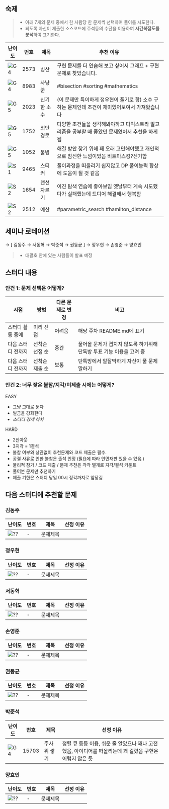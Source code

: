 ## 숙제

> -   아래 7개의 문제 중에서 한 사람당 한 문제씩 선택하여 풀이를 시도한다.
> -   되도록 자신이 제출한 소스코드에 주석등의 수단을 이용하여 **시간복잡도를 분석**하여 표기한다.

| 난이도 | 번호 | 제목        | 추천 이유                                                                                       |
| ------ | ---- | ----------- | ----------------------------------------------------------------------------------------------- |
| ![G4]  | 2573 | 빙산        | 구현 문제를 더 연습해 보고 싶어서 그래프 + 구현 문제로 찾았습니다.                              |
| ![G4]  | 8983 | 사냥꾼      | #bisection #sorting #mathematics                                                                |
| ![G5]  | 2023 | 신기한 소수 | (이 문제만 특이하게 정우현이 풀기로 함) 소수 구하는 문제인데 조건이 재미있어보여서 가져왔습니다 |
| ![G5]  | 1752 | 최단경로    | 다양한 조건들을 생각해봐야하고 다익스트라 알고리즘을 공부할 때 좋았던 문제였어서 추천을 하게됨  |
| ![G5]  | 1052 | 물병        | 해결 방안 찾기 위해 꽤 오래 고민해야했고 개인적으로 참신한 느낌이었음 비트마스킹?신기함         |
| ![S1]  | 9465 | 스티커      | 풀이과정을 떠올리기 쉽지않고 DP 풀이능력 향상에 도움이 될 것 같음                               |
| ![S2]  | 1654 | 랜선자르기  | 이진 탐색 연습에 좋아보임 옛날부터 계속 시도했다가 실패했는데 드디어 해결해서 행복함            |
| ![S2]  | 2512 | 예산        | #parametric_search #hamilton_distance                                                           |

## 세미나 로테이션

→ [ 김동주 → 서동혁 → 박준석 → 권동균 ] → 정우현 → 손영준 → 양효인

> -   대괄호 안에 있는 사람들이 발표 예정

## 스터디 내용

### 안건 1: 문제 선택은 어떻게?

| 시점               | 방법           | 다른 문제로 변경 | 비고                                                                 |
| ------------------ | -------------- | ---------------- | -------------------------------------------------------------------- |
| 스터디 활동 중에   | 미리 선점      | 어려움           | 해당 주차 README.md에 표기                                           |
| 다음 스터디 전까지 | 선착순 선점 순 | 중간             | 풀어올 문제가 겹치지 않도록 하기위해 단톡방 투표 기능 이용을 고려 중 |
| 다음 스터디 전까지 | 선착순 제출 순 | 보통             | 단톡방에서 알잘딱하게 자신이 풀 문제 말하기                          |

### 안건 2: 너무 잦은 불참/지각/미제출 시에는 어떻게?

EASY

-   그냥 그대로 둔다
-   벌금을 강화한다
-   _스터디 강제 하차_

HARD

-   2진아웃
-   3지각 = 1결석
-   불참 여부와 상관없이 추천문제와 코드 제출은 필수.
-   공결 사유로 인한 불참은 출석 인정 (필요에 따라 인민재판 있을 수 있음.)
-   물리적 참가 / 코드 제출 / 문제 추천은 각각 별개로 지각/결석 카운트
-   풀어본 문제만 추천하기
-   제출 기한은 스터디 당일 00시 정각까지로 앞당김

## 다음 스터디에 추천할 문제

### 김동주

| 난이도 | 번호 | 제목     | 선정 이유 |
| ------ | ---- | -------- | --------- |
| ![??]  | -    | 문제제목 |           |

### 정우현

| 난이도 | 번호 | 제목     | 선정 이유 |
| ------ | ---- | -------- | --------- |
| ![??]  | -    | 문제제목 |           |

### 서동혁

| 난이도 | 번호 | 제목     | 선정 이유 |
| ------ | ---- | -------- | --------- |
| ![??]  | -    | 문제제목 |           |

### 손영준

| 난이도 | 번호 | 제목     | 선정 이유 |
| ------ | ---- | -------- | --------- |
| ![??]  | -    | 문제제목 |           |

### 권동균

| 난이도 | 번호 | 제목     | 선정 이유 |
| ------ | ---- | -------- | --------- |
| ![??]  | -    | 문제제목 |           |

### 박준석

| 난이도 | 번호 | 제목     | 선정 이유 |
| ------ | ---- | -------- | --------- |
| ![G4]  | 15703 | 주사위 쌓기 | 정렬 큐 등등 이용, 쉬운 줄 알았으나 꽤나 고전했음, 아이디어를 떠올리는데 꽤 걸렸음 구현은 어렵지 않은 듯 |

### 양효인

| 난이도 | 번호 | 제목     | 선정 이유 |
| ------ | ---- | -------- | --------- |
| ![??]  | -    | 문제제목 |           |

<!-- solved.ac 문제 난이도 별 태그 이미지 -->

[P1]: https://d2gd6pc034wcta.cloudfront.net/tier/20.svg
[P2]: https://d2gd6pc034wcta.cloudfront.net/tier/19.svg
[P3]: https://d2gd6pc034wcta.cloudfront.net/tier/18.svg
[P4]: https://d2gd6pc034wcta.cloudfront.net/tier/17.svg
[P5]: https://d2gd6pc034wcta.cloudfront.net/tier/16.svg
[G1]: https://d2gd6pc034wcta.cloudfront.net/tier/15.svg
[G2]: https://d2gd6pc034wcta.cloudfront.net/tier/14.svg
[G3]: https://d2gd6pc034wcta.cloudfront.net/tier/13.svg
[G4]: https://d2gd6pc034wcta.cloudfront.net/tier/12.svg
[G5]: https://d2gd6pc034wcta.cloudfront.net/tier/11.svg
[S1]: https://d2gd6pc034wcta.cloudfront.net/tier/10.svg
[S2]: https://d2gd6pc034wcta.cloudfront.net/tier/9.svg
[S3]: https://d2gd6pc034wcta.cloudfront.net/tier/8.svg
[S4]: https://d2gd6pc034wcta.cloudfront.net/tier/7.svg
[S5]: https://d2gd6pc034wcta.cloudfront.net/tier/6.svg
[??]: https://d2gd6pc034wcta.cloudfront.net/tier/0.svg
